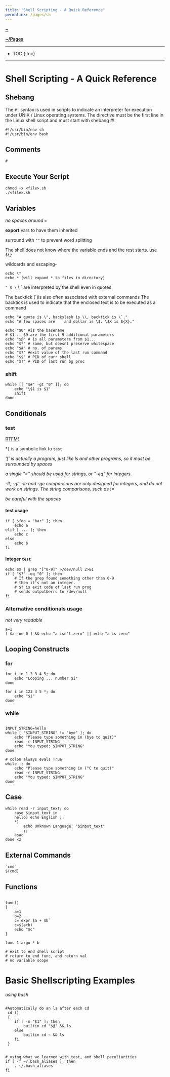 ```yaml
---
title: "Shell Scripting - A Quick Reference"
permalink: /pages/sh
---
```


**[~](../../README.md)**

**[~/Pages](../pages.md)**

---

* TOC
{:toc}

---

# Shell Scripting - A Quick Reference

## Shebang

The `#!` syntax is used in scripts to indicate an interpreter for execution under UNIX / Linux operating systems. The directive must be the first line in the Linux shell script and must start with shebang #!.

```
#!/usr/bin/env sh
#!/usr/bin/env bash
```

## Comments

`#`

## Execute Your Script
```
chmod +x <file>.sh
./<file>.sh
```

## Variables

*no spaces around `=`*

**export** vars to have them inherited

surround with `""` to prevent word splitting

The shell does not know where the variable ends and the rest starts. use `${}`

wildcards and escaping-

```
echo \*
echo * [will expand * to files in directory]
```

`" $ \` \ ` are interpreted by the shell even in quotes

 The backtick (`)is also often associated with external commands
 The backtick is used to indicate that the enclosed text is to be executed as a command


```
echo "A quote is \", backslash is \\, backtick is \`."
echo "A few spaces are    and dollar is \$. \$X is ${X}."
```

```
echo "$0" #is the basename
# $1 .. $9 are the first 9 additional parameters
echo "$@" # is all parameters from $1...
echo "$*" # same, but doesnt preserve whitespace
echo "$#" # no. of params
echo "$?" #exit value of the last run command
echo "$$" # PID of curr shell
echo "$!" # PID of last run bg proc
```

### shift
```
while [[ "$#" -gt "0" ]]; do
    echo "\$1 is $1"
    shift
done
```
## Conditionals

### test

[RTFM!](resources/Test-Reference)

*`[` is a symbolic link to `test`

*'[' is actually a program, just like ls and other programs, so it must be surrounded by spaces*

*a single "=" should be used for strings, or "-eq" for integers.*

*-lt, -gt, -le and -ge comparisons are only designed for integers, and do not work on strings. The string comparisons, such as !=*

*be careful with the spaces*

#### test usage
```
if [ $foo = "bar" ]; then
    echo a
elif [ ... ]; then
    echo c
else
    echo b
fi

```

#### Integer `test`
```
echo $X | grep "[^0-9]" >/dev/null 2>&1
if [ "$?" -eq "0" ]; then
    # If the grep found something other than 0-9
    # then it's not an integer.
    # $? is exit code of last run prog
    # sends output&errs to /dev/null
fi
```

### Alternative conditionals usage
*not very readable*
```
a=1
[ $a -ne 0 ] && echo "a isn't zero" || echo "a is zero"
```


## Looping Constructs

### for
```
for i in 1 2 3 4 5; do
    echo "Looping ... number $i"
done

for i in 123 4 5 *; do
    echo "$i"
done
```

### while

```

INPUT_STRING=hello
while [ "$INPUT_STRING" != "bye" ]; do
    echo "Please type something in (bye to quit)"
    read -r INPUT_STRING
    echo "You typed: $INPUT_STRING"
done

# colon always evals True
while :; do
    echo "Please type something in (^C to quit)"
    read -r INPUT_STRING
    echo "You typed: $INPUT_STRING"
done

```

## Case

```
while read -r input_text; do
    case $input_text in
    hello) echo English ;;
    *)
        echo Unknown Language: "$input_text"
        ;;
    esac
done <z
```

## External Commands

```
`cmd`
$(cmd)
```

## Functions

```

func()
{
    a=1
    b=2
    c=`expr $a + $b`
    c=$(a+b)
    echo "$c"
}

func 1 argu * b

# exit to end shell script
# return to end func, and return val
# no variable scope
```


# Basic Shellscripting Examples

*using bash*

```

#Automatically do an ls after each cd
 cd ()
 {
    if [ -n "$1" ]; then
        builtin cd "$@" && ls
    else
        builtin cd ~ && ls
    fi
 }


# using what we learned with test, and shell peculiarities
if [ -f ~/.bash_aliases ]; then
    . ~/.bash_aliases
fi

```
